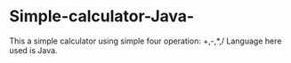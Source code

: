 # Simple-calculator-Java-
This a simple calculator using simple four operation:
+,-,*,/
Language here used is Java.
